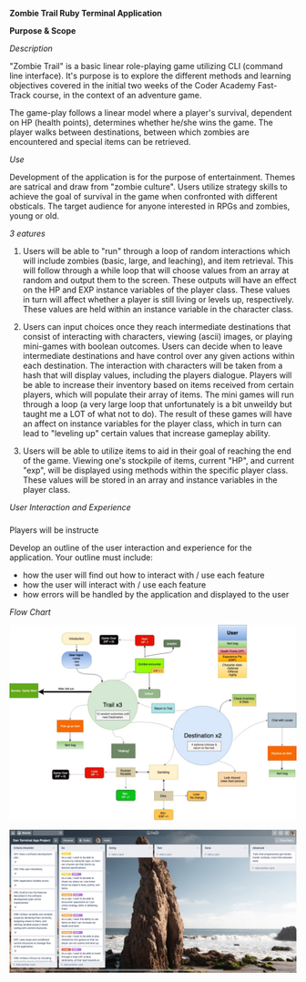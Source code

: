 **Zombie Trail Ruby Terminal Application**

**Purpose & Scope**

*Description*

"Zombie Trail" is a basic linear role-playing game utilizing CLI (command line interface). It's purpose is to explore the different methods and learning objectives covered in the initial two weeks of the Coder Academy Fast-Track course, in the context of an adventure game.

The game-play follows a linear model where a player's survival, dependent on HP (health points), determines whether he/she wins the game. The player walks between destinations, between which  zombies are encountered and special items can be retrieved. 

*Use*

Development of the application is for the purpose of entertainment. Themes are satrical and draw from "zombie culture". Users utilize strategy skills to achieve the goal of survival in the game when confronted with different obsticals. The target audience for anyone interested in RPGs and zombies, young or old. 

*3 eatures*

1. Users will be able to "run" through a loop of random interactions which will include zombies (basic, large, and leaching), and item retrieval. This will follow through a while loop that will choose values from an array at random and output them to the screen. These outputs will have an effect on the HP and EXP instance variables of the player class. These values in turn will affect whether a player is still living or levels up, respectively. These values are held within an instance variable in the character class. 

2. Users can input choices once they reach intermediate destinations that consist of interacting with characters, viewing (ascii) images, or playing mini-games with boolean outcomes. Users can decide when to leave intermediate destinations and have control over any given actions within each destination. The interaction with characters will be taken from a hash that will display values, including the players dialogue. Players will be able to increase their inventory based on items received from certain players, which will populate their array of items. The mini games will run through a loop (a very large loop that unfortunately is a bit unweildy but taught me a LOT of what not to do). The result of these games will have an affect on instance variables for the player class, which in turn can lead to "leveling up" certain values that increase gameplay ability. 

3. Users will be able to utilize items to aid in their goal of reaching the end of the game. Viewing one's stockpile of items, current "HP", and current "exp", will be displayed using methods within the specific player class. These values will be stored in an array and instance variables in the player class. 

*User Interaction and Experience* 

###

Players will be instructe


Develop an outline of the user interaction and experience for the application.
Your outline must include:
- how the user will find out how to interact with / use each feature
- how the user will interact with / use each feature
- how errors will be handled by the application and displayed to the user

*Flow Chart*

![Flow chart](./Files/images/zt_tap_flowchart.jpg)

![Project Management](./Files/images/project_management.png)
